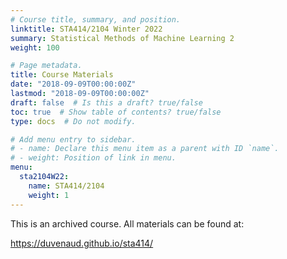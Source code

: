 ```yaml
---
# Course title, summary, and position.
linktitle: STA414/2104 Winter 2022
summary: Statistical Methods of Machine Learning 2
weight: 100

# Page metadata.
title: Course Materials
date: "2018-09-09T00:00:00Z"
lastmod: "2018-09-09T00:00:00Z"
draft: false  # Is this a draft? true/false
toc: true  # Show table of contents? true/false
type: docs  # Do not modify.

# Add menu entry to sidebar.
# - name: Declare this menu item as a parent with ID `name`.
# - weight: Position of link in menu.
menu:
  sta2104W22:
    name: STA414/2104
    weight: 1
---
```


This is an archived course. All materials can be found at:

https://duvenaud.github.io/sta414/
